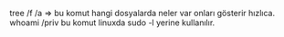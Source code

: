tree /f /a => bu komut hangi dosyalarda neler var onları gösterir hızlıca.
whoami /priv bu komut linuxda sudo -l yerine kullanılır.
